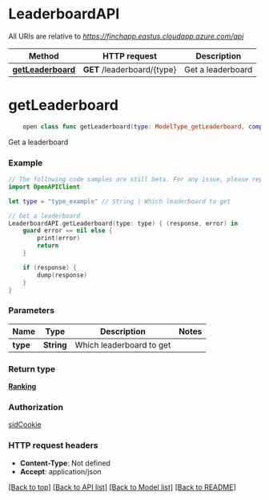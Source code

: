 # LeaderboardAPI

All URIs are relative to *https://finchapp.eastus.cloudapp.azure.com/api*

Method | HTTP request | Description
------------- | ------------- | -------------
[**getLeaderboard**](LeaderboardAPI.md#getleaderboard) | **GET** /leaderboard/{type} | Get a leaderboard


# **getLeaderboard**
```swift
    open class func getLeaderboard(type: ModelType_getLeaderboard, completion: @escaping (_ data: Ranking?, _ error: Error?) -> Void)
```

Get a leaderboard

### Example 
```swift
// The following code samples are still beta. For any issue, please report via http://github.com/OpenAPITools/openapi-generator/issues/new
import OpenAPIClient

let type = "type_example" // String | Which leaderboard to get

// Get a leaderboard
LeaderboardAPI.getLeaderboard(type: type) { (response, error) in
    guard error == nil else {
        print(error)
        return
    }

    if (response) {
        dump(response)
    }
}
```

### Parameters

Name | Type | Description  | Notes
------------- | ------------- | ------------- | -------------
 **type** | **String** | Which leaderboard to get | 

### Return type

[**Ranking**](Ranking.md)

### Authorization

[sidCookie](../README.md#sidCookie)

### HTTP request headers

 - **Content-Type**: Not defined
 - **Accept**: application/json

[[Back to top]](#) [[Back to API list]](../README.md#documentation-for-api-endpoints) [[Back to Model list]](../README.md#documentation-for-models) [[Back to README]](../README.md)

